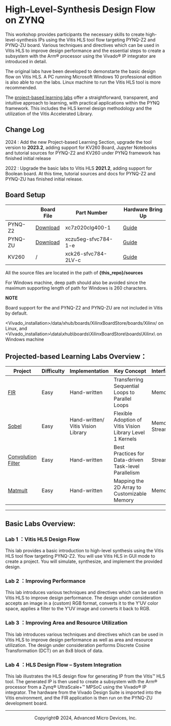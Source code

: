 
# High-Level-Synthesis Design Flow on ZYNQ

This workshop provides participants the necessary skills to create high-level-synthesis IPs using the Vitis HLS tool flow targeting PYNQ-Z2 and PYNQ-ZU board. Various techniques and directives which can be used in Vitis HLS to improve design performance and the essential steps to create a subsystem with the Arm® processor using the Vivado® IP integrator are introduced in detail.

The original labs have been developed to demonstarte the basic design flow on Vitis HLS. A PC running Microsoft Windows 10 professional edition is also able to run the labs. Linux machine to run the Vitis HLS tool is more recommended.

The [project-based learning labs](https://github.com/Xilinx/xup_high_level_synthesis_design_flow/blob/main/docs/pbl.md) offer a straightforward, transparent, and intuitive approach to learning, with practical applications within the PYNQ framework. This includes the HLS kernel design methodology and the utilization of the Vitis Accelerated Library.

## Change Log

2024 : Add the new Project-based Learning Section, upgrade the tool version to **2023.2**, adding support for KV260 Board, Jupyter Notebooks and tutorial sources for PYNQ-Z2 and KV260 under PYNQ framework has finished initial release

2022 : Upgrade the basic labs to Vitis HLS **2021.2**, adding support for Boolean board. At this time, tutorial sources and docs for PYNQ-Z2 and PYNQ-ZU has finished initial release.

## Board Setup

|         | Board File                                                                                                                                       | Part Number         | Hardware Bring Up                                                              |
| ------- | ------------------------------------------------------------------------------------------------------------------------------------------------ | ------------------- | ------------------------------------------------------------------------------ |
| PYNQ-Z2 | [Download](https://www.xilinx.com/support/documents/university/vivado/workshops/vivado-adv-embedded-design-zynq/materials/2018x/PYNQZ2/pynq-z2.zip) | xc7z020clg400-1     | [Guide](https://pynq.readthedocs.io/en/latest/getting_started/pynq_z2_setup.html) |
| PYNQ-ZU | [Download](https://github.com/Xilinx/XilinxBoardStore/tree/master/boards/TUL/pynqzu/1.1)                                                            | xczu5eg-sfvc784-1-e | [Guide](https://github.com/Xilinx/PYNQ-ZU/blob/master/docs/getting_started.md)    |
| KV260   | /                                                                                                                                                | xck26-sfvc784-2LV-c | [Guide](https://docs.amd.com/r/en-US/ug1089-kv260-starter-kit/Initial-Setup)      |

All the source files are located in the path of **{this_repo}/sources**

For Windows machine, deep path should also be avoided since the maximum supporting length of path for Windows is 260 characters.

**NOTE**

Board support for the and PYNQ-Z2 and PYNQ-ZU are not included in Vitis by default.

<Vivado_installation>/data/xhub/boards/XilinxBoardStore/boards/Xilinx/ on Linux, and <Vivado_installation>\\data\\xhub\\boards\\XilinxBoardStore\\boards\\Xilinx\\ on Windows machine

## Projected-based Learning Labs Overview：

| Project                                                                                                                  | Difficulty | Implementation                          | Key Concept                                               | Interface           | Board         |
| ------------------------------------------------------------------------------------------------------------------------ | ---------- | --------------------------------------- | --------------------------------------------------------- | ------------------- | ------------- |
| [FIR](https://github.com/Xilinx/xup_high_level_synthesis_design_flow/blob/main/source/fir/readme.md)                        | Easy       | Hand-written                            | Transferring Sequential Loops to Parallel Loops           | Memory              | PYNQ-Z2/KV260 |
| [Sobel](https://github.com/Xilinx/xup_high_level_synthesis_design_flow/blob/main/source/sobel/readme.md)                    | Easy       | Hand-written/<br />Vitis Vision Library | Flexible Adoption of Vitis Vision Library Level 1 Kernels | Memory/<br />Stream | PYNQ-Z2/KV260 |
| [Convolution Filter](https://github.com/Xilinx/xup_high_level_synthesis_design_flow/blob/main/source/conv_filter/readme.md) | Easy       | Hand-written                            | Best Practices for Data-driven Task-level Parallelism     | Stream              | PYNQ-Z2/KV260 |
| [Matmult](https://github.com/Xilinx/xup_high_level_synthesis_design_flow/blob/main/source/matmult/readme.md)                | Easy       | Hand-written                            | Mapping the 2D Array to Customizable Memory               | Memory              | PYNQ-Z2/KV260 |

---

## Basic Labs Overview:

### Lab 1 ：Vitis HLS Design Flow

This lab provides a basic introduction to high-level synthesis using the Vitis HLS tool flow targeting PYNQ-Z2. You will use Vitis HLS in GUI mode to create a project. You will simulate, synthesize, and implement the provided design.

### Lab 2 ：Improving Performance

This lab introduces various techniques and directives which can be used in Vitis HLS to improve design performance. The design under consideration accepts an image in a (custom) RGB format, converts it to the Y’UV color space, applies a filter to the Y’UV image and converts it back to RGB.

### Lab 3 ：Improving Area and Resource Utilization

This lab introduces various techniques and directives which can be used in Vitis HLS to improve design performance as well as area and resource utilization. The design under consideration performs Discrete Cosine Transformation (DCT) on an 8x8 block of data.

### Lab 4 ：HLS Design Flow – System Integration

This lab illustrates the HLS design flow for generating IP from the Vitis™ HLS tool. The generated IP is then used to create a subsystem with the Arm® processor from a Zynq® UltraScale+™ MPSoC using the Vivado® IP integrator. The hardware from the Vivado Design Suite is imported into the Vitis environment, and the FIR application is then run on the PYNQ-ZU development board.

---

<p align="center">Copyright© 2024, Advanced Micro Devices, Inc.</p>
